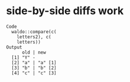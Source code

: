 # side-by-side diffs work

    Code
      waldo::compare(c(
        letters2), c(
        letters))
    Output
          old | new    
      [1] "Y" -        
      [2] "a" | "a" [1]
      [3] "b" | "b" [2]
      [4] "c" | "c" [3]

